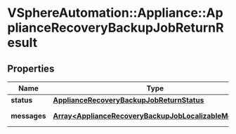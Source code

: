 # VSphereAutomation::Appliance::ApplianceRecoveryBackupJobReturnResult

## Properties
Name | Type | Description | Notes
------------ | ------------- | ------------- | -------------
**status** | [**ApplianceRecoveryBackupJobReturnStatus**](ApplianceRecoveryBackupJobReturnStatus.md) |  | 
**messages** | [**Array&lt;ApplianceRecoveryBackupJobLocalizableMessage&gt;**](ApplianceRecoveryBackupJobLocalizableMessage.md) | List of messages. | 



